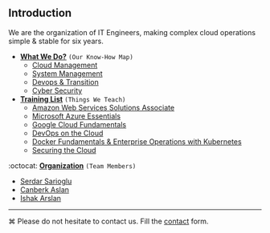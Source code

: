 ## Introduction
We are the organization of IT Engineers, making complex cloud operations simple & stable for six years.

* **[What We Do?](WhatWeDo.md#what-we-do)** `(Our Know-How Map)`
    * [Cloud Management](WhatWeDo.md#cloud-cloud-management-aws-azure-google-cloud-rackspace-blueocean-ovh)
    * [System Management](WhatWeDo.md#circus_tent-system-management)
    * [Devops & Transition](WhatWeDo.md#octocat-devops--transition)
    * [Cyber Security](WhatWeDo.md#police_car-cyber-security)
* **[Training List](Trainings.md)** `(Things We Teach)`
    * [Amazon Web Services Solutions Associate](Trainings.md#amazon-web-services-solutions-associate)
    * [Microsoft Azure Essentials](Trainings.md#microsoft-azure-essentials)
    * [Google Cloud Fundamentals](Trainings.md#google-cloud-fundamentals)
    * [DevOps on the Cloud](Trainings.md#devops-on-the-cloud)
    * [Docker Fundamentals & Enterprise Operations with Kubernetes](Trainings.md#docker-fundamentals--ent-op-with-kubernetes)
    * [Securing the Cloud](Trainings.md#securing-the-cloud)

:octocat: **[Organization](Resumes)** `(Team Members)`
   * [Serdar Sarioglu](Resumes/Serdar-Sarioglu.md)
   * [Canberk Aslan](Resumes/)
   * [Ishak Arslan](Resumes/)
    
----
⌘ Please do not hesitate to contact us. Fill the [contact](https://goo.gl/forms/WNw97mYx4fRonjQl1) form.
